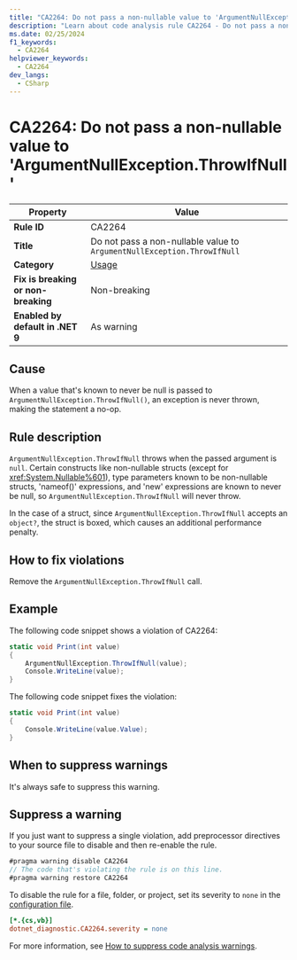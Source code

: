 ```yaml
---
title: "CA2264: Do not pass a non-nullable value to 'ArgumentNullException.ThrowIfNull'"
description: "Learn about code analysis rule CA2264 - Do not pass a non-nullable value to 'ArgumentNullException.ThrowIfNull'"
ms.date: 02/25/2024
f1_keywords:
  - CA2264
helpviewer_keywords:
  - CA2264
dev_langs:
  - CSharp
---
```


# CA2264: Do not pass a non-nullable value to 'ArgumentNullException.ThrowIfNull'

| Property                            | Value                                                                   |
|-------------------------------------|-------------------------------------------------------------------------|
| **Rule ID**                         | CA2264                                                                  |
| **Title**                           | Do not pass a non-nullable value to `ArgumentNullException.ThrowIfNull` |
| **Category**                        | [Usage](usage-warnings.md)                                              |
| **Fix is breaking or non-breaking** | Non-breaking                                                            |
| **Enabled by default in .NET 9**    | As warning                                                              |

## Cause

When a value that's known to never be null is passed to `ArgumentNullException.ThrowIfNull()`, an exception is never thrown, making the statement a no-op.

## Rule description

`ArgumentNullException.ThrowIfNull` throws when the passed argument is `null`. Certain constructs like non-nullable structs (except for <xref:System.Nullable%601>), type parameters known to be non-nullable structs, 'nameof()' expressions, and 'new' expressions are known to never be null, so `ArgumentNullException.ThrowIfNull` will never throw.

In the case of a struct, since `ArgumentNullException.ThrowIfNull` accepts an `object?`, the struct is boxed, which causes an additional performance penalty.

## How to fix violations

Remove the `ArgumentNullException.ThrowIfNull` call.

## Example

The following code snippet shows a violation of CA2264:

```csharp
static void Print(int value)
{
    ArgumentNullException.ThrowIfNull(value);
    Console.WriteLine(value);
}
```

The following code snippet fixes the violation:

```csharp
static void Print(int value)
{
    Console.WriteLine(value.Value);
}
```

## When to suppress warnings

It's always safe to suppress this warning.

## Suppress a warning

If you just want to suppress a single violation, add preprocessor directives to your source file to disable and then re-enable the rule.

```csharp
#pragma warning disable CA2264
// The code that's violating the rule is on this line.
#pragma warning restore CA2264
```

To disable the rule for a file, folder, or project, set its severity to `none` in the [configuration file](../configuration-files.md).

```ini
[*.{cs,vb}]
dotnet_diagnostic.CA2264.severity = none
```

For more information, see [How to suppress code analysis warnings](../suppress-warnings.md).
